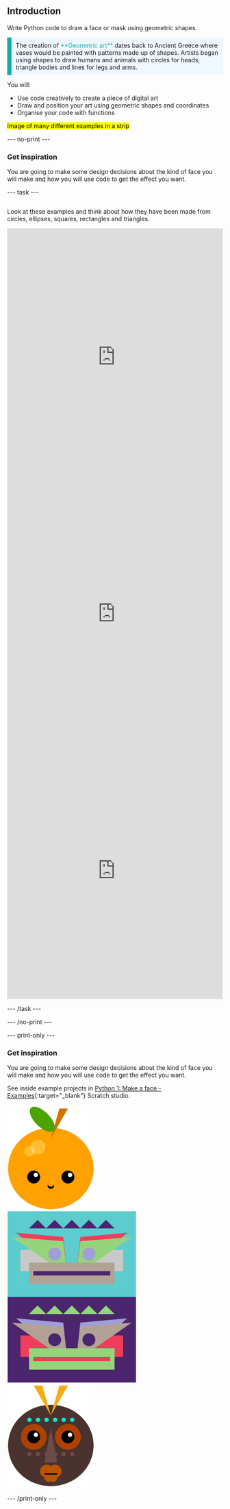 ## Introduction

Write Python code to draw a face or mask using geometric shapes. 

<p style="border-left: solid; border-width:10px; border-color: #0faeb0; background-color: aliceblue; padding: 10px;">
The creation of <span style="color: #0faeb0">**Geometric art**</span> dates back to Ancient Greece where vases would be painted with patterns made up of shapes. Artists began using shapes to draw humans and animals with circles for heads, triangle bodies and lines for legs and arms.
</p>

You will:

+ Use code creatively to create a piece of digital art
+ Draw and position your art using geometric shapes and coordinates
+ Organise your code with functions
 

<mark>Image of many different examples in a strip</mark>

--- no-print ---

### Get inspiration 

You are going to make some design decisions about the kind of face you will make and how you will use code to get the effect you want.

--- task ---
<div style="display: flex; flex-wrap: wrap">
<div style="flex-basis: 175px; flex-grow: 1">  

Look at these examples and think about how they have been made from circles, ellipses, squares, rectangles and triangles.
</div>
  <iframe src="https://trinket.io/embed/html/6bad88800b?outputOnly=true" width="100%" height="600" frameborder="0" marginwidth="0" marginheight="0" allowfullscreen></iframe>

  <iframe src="https://trinket.io/embed/html/f90794771c?outputOnly=true" width="100%" height="600" frameborder="0" marginwidth="0" marginheight="0" allowfullscreen></iframe>

  <iframe src="https://trinket.io/embed/html/b876d500ab?outputOnly=true" width="100%" height="600" frameborder="0" marginwidth="0" marginheight="0" allowfullscreen></iframe>
</div>

<div style="display: flex; flex-wrap: wrap">
<div style="flex-basis: 175px; flex-grow: 1">  

--- /task ---

--- /no-print ---

--- print-only ---

### Get inspiration 

You are going to make some design decisions about the kind of face you will make and how you will use code to get the effect you want.

See inside example projects in [Python 1: Make a face - Examples](https://trinket.io/library/folder/make-a-face-examples){:target="_blank"} Scratch studio.

![The output area from the Kawaii Fruit project](images/smile.png)
![The output area from the Totem Pole project](images/totem.png)
![The output area from the African Mask project](images/african.png)

--- /print-only ---

